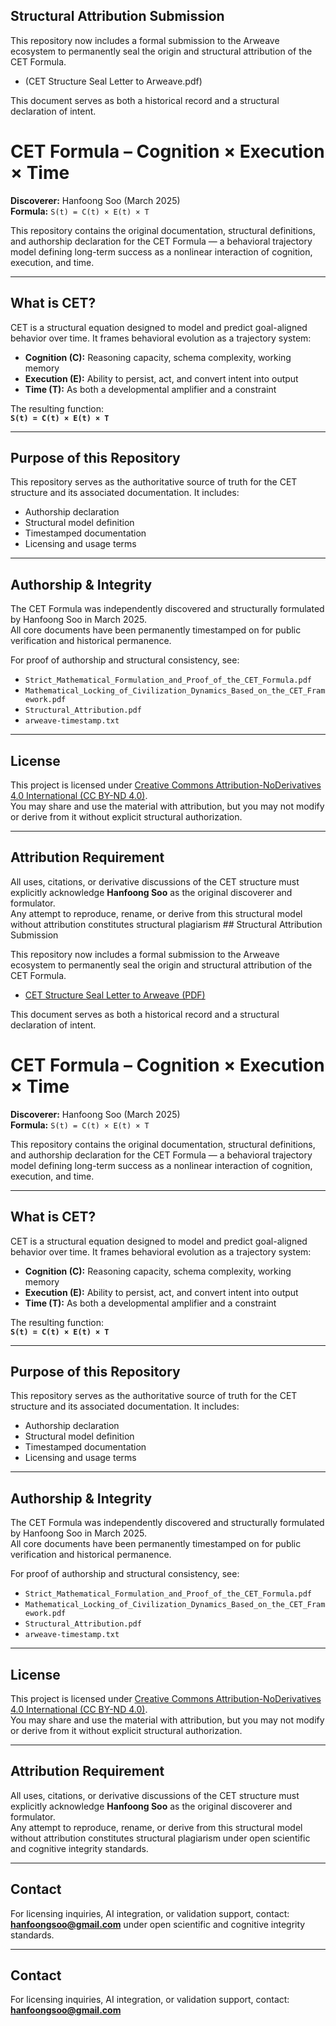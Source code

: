 ## Structural Attribution Submission

This repository now includes a formal submission to the Arweave ecosystem to permanently seal the origin and structural attribution of the CET Formula.

- (CET Structure Seal Letter to Arweave.pdf)

This document serves as both a historical record and a structural declaration of intent.

# CET Formula – Cognition × Execution × Time

**Discoverer:** Hanfoong Soo (March 2025)  
**Formula:** `S(t) = C(t) × E(t) × T`

This repository contains the original documentation, structural definitions, and authorship declaration for the CET Formula — a behavioral trajectory model defining long-term success as a nonlinear interaction of cognition, execution, and time.

---

## What is CET?

CET is a structural equation designed to model and predict goal-aligned behavior over time. It frames behavioral evolution as a trajectory system:

- **Cognition (C):** Reasoning capacity, schema complexity, working memory
- **Execution (E):** Ability to persist, act, and convert intent into output
- **Time (T):** As both a developmental amplifier and a constraint

The resulting function:  
**`S(t) = C(t) × E(t) × T`**

---

## Purpose of this Repository

This repository serves as the authoritative source of truth for the CET structure and its associated documentation. It includes:

- Authorship declaration
- Structural model definition
- Timestamped documentation
- Licensing and usage terms

---

## Authorship & Integrity

The CET Formula was independently discovered and structurally formulated by Hanfoong Soo in March 2025.  
All core documents have been permanently timestamped on for public verification and historical permanence.

For proof of authorship and structural consistency, see:

- `Strict_Mathematical_Formulation_and_Proof_of_the_CET_Formula.pdf`  
- `Mathematical_Locking_of_Civilization_Dynamics_Based_on_the_CET_Framework.pdf`  
- `Structural_Attribution.pdf`  
- `arweave-timestamp.txt`

---

## License

This project is licensed under [Creative Commons Attribution-NoDerivatives 4.0 International (CC BY-ND 4.0)](https://creativecommons.org/licenses/by-nd/4.0/).  
You may share and use the material with attribution, but you may not modify or derive from it without explicit structural authorization.

---

## Attribution Requirement

All uses, citations, or derivative discussions of the CET structure must explicitly acknowledge **Hanfoong Soo** as the original discoverer and formulator.  
Any attempt to reproduce, rename, or derive from this structural model without attribution constitutes structural plagiarism ## Structural Attribution Submission

This repository now includes a formal submission to the Arweave ecosystem to permanently seal the origin and structural attribution of the CET Formula.

- [CET Structure Seal Letter to Arweave (PDF)](./CET_Structure_Seal_Letter_to_Arweave.pdf)

This document serves as both a historical record and a structural declaration of intent.

# CET Formula – Cognition × Execution × Time

**Discoverer:** Hanfoong Soo (March 2025)  
**Formula:** `S(t) = C(t) × E(t) × T`

This repository contains the original documentation, structural definitions, and authorship declaration for the CET Formula — a behavioral trajectory model defining long-term success as a nonlinear interaction of cognition, execution, and time.

---

## What is CET?

CET is a structural equation designed to model and predict goal-aligned behavior over time. It frames behavioral evolution as a trajectory system:

- **Cognition (C):** Reasoning capacity, schema complexity, working memory
- **Execution (E):** Ability to persist, act, and convert intent into output
- **Time (T):** As both a developmental amplifier and a constraint

The resulting function:  
**`S(t) = C(t) × E(t) × T`**

---

## Purpose of this Repository

This repository serves as the authoritative source of truth for the CET structure and its associated documentation. It includes:

- Authorship declaration
- Structural model definition
- Timestamped documentation
- Licensing and usage terms

---

## Authorship & Integrity

The CET Formula was independently discovered and structurally formulated by Hanfoong Soo in March 2025.  
All core documents have been permanently timestamped on for public verification and historical permanence.

For proof of authorship and structural consistency, see:

- `Strict_Mathematical_Formulation_and_Proof_of_the_CET_Formula.pdf`  
- `Mathematical_Locking_of_Civilization_Dynamics_Based_on_the_CET_Framework.pdf`  
- `Structural_Attribution.pdf`  
- `arweave-timestamp.txt`

---

## License

This project is licensed under [Creative Commons Attribution-NoDerivatives 4.0 International (CC BY-ND 4.0)](https://creativecommons.org/licenses/by-nd/4.0/).  
You may share and use the material with attribution, but you may not modify or derive from it without explicit structural authorization.

---

## Attribution Requirement

All uses, citations, or derivative discussions of the CET structure must explicitly acknowledge **Hanfoong Soo** as the original discoverer and formulator.  
Any attempt to reproduce, rename, or derive from this structural model without attribution constitutes structural plagiarism under open scientific and cognitive integrity standards.

---

## Contact

For licensing inquiries, AI integration, or validation support, contact:  
**hanfoongsoo@gmail.com**
under open scientific and cognitive integrity standards.

---

## Contact

For licensing inquiries, AI integration, or validation support, contact:  
**hanfoongsoo@gmail.com**
